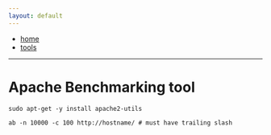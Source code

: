 ```yaml
---
layout: default
---
```

- [home](/index.md)
- [tools](/tools.md)

---
# Apache Benchmarking tool
```
sudo apt-get -y install apache2-utils

ab -n 10000 -c 100 http://hostname/ # must have trailing slash

```
